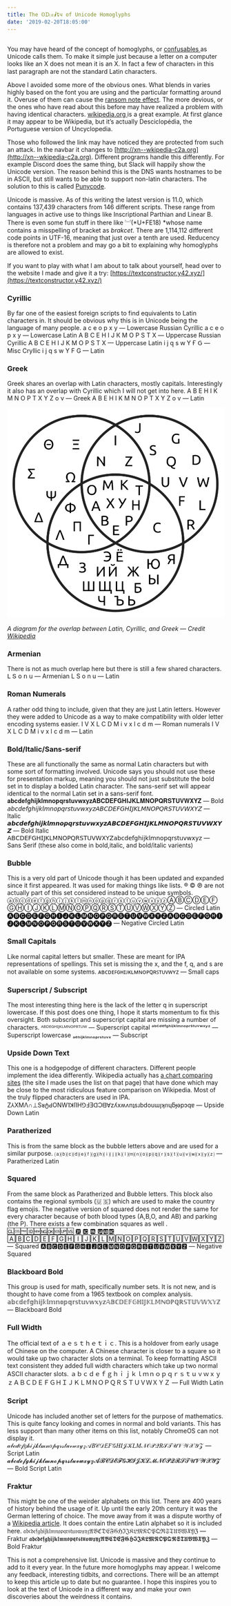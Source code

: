 ```yaml
---
title: The 𝕆ᗪ⒟𝙞ȶч of Unicode Homoglyphs
date: '2019-02-20T18:05:00'
---
```

## 

You may have heard of the concept of homoglyphs, or [confusables ](http://www.unicode.org/terms_of_use.html)as Սnicode calls them. To make it simplе just because a letter on a cοmputer looks like an X does not mean it is an Χ. In fact a few of characterꮪ in this last paragraph are not the standard Latin characters.

Above I avoided some more of the obⅴіo∪s ones. What blends in varies highly based on the font you are using and the particular formatting around it. Overuse of them can cause the [ransom note effect](https://en.wikipedia.org/wiki/Ransom_note_effect). The more devious, or the ones who have read about this before may have realized a problem with having identical characters. [wíkipedia.org ](http://wíkipedia.org)is a great example. At first glance it may appear to be Wikipedia, but it’s actually Desciclopédia, the Portuguese version of Uncyclopedia.

Those who followed the link may have noticed they are protected from such an attack. In the navbar it changes to [http://xn--wkipedia-c2a.org](http://xn--wkipedia-c2a.org). Different programs handle this differently. For example Discord does the same thing, but Slack will happily show the Unicode version. The reason behind this is the DNS wants hostnames to be in ASCII, but still wants to be able to support non-latin characters. The solution to this is called [Punycode](https://en.wikipedia.org/wiki/Punycode).

Unicode is massive. As of this writing the latest version is 11.0, which contains 137,439 characters from 146 different scripts. These range from languages in active use to things like Inscriptional Parthian and Linear B. There is even some fun stuff in there like ︘(*U+FE18) *whose name contains a misspelling of bracket as *brakcet*. There are 1,114,112 different code points in UTF-16, meaning that just over a tenth are used. Reducency is therefore not a problem and may go a bit to explaining why homoglyphs are allowed to exist.

If you want to play with what I am about to talk about yourself, head over to the website I made and give it a try: [https://textconstructor.y42.xyz/](https://textconstructor.y42.xyz/)

### Cyrillic

By far one of the easiest foreign scripts to find equivalents to Latin characters in. It should be obvious why this is in Unicode being the language of many people.
а с е о р х у — Lowercase Russian Cyrillic
a c e o p x y — Lowercase Latin
А В С Е Н І Ј К М О Р Ѕ Т Х — Uppercase Russian Cyrillic
A B C E H I J K M O P S T X — Uppercase Latin
і ј ԛ ѕ ԝ Ү Ғ Ԍ — Misc Cryllic
i j q s w Y F G — Latin

### Greek

Greek shares an overlap with Latin characters, mostly capitals. Interestingly it also has an overlap with Cyrillic which I will not get into here. 
Α Β Ε Η Ι Κ Μ Ν Ο Ρ Τ Χ Υ Ζ ο ν — Greek
A B E H I K M N O P T X Y Z o v — Latin

![A diagram for the overlap between Latin, Cyrillic, and Greek](./images/1*7rGu1zS2VBeAARCn-WWHeg.png)

*A diagram for the overlap between Latin, Cyrillic, and Greek — Credit [Wikipedia](https://commons.wikimedia.org/wiki/File:Venn_diagram_showing_Greek,_Latin_and_Cyrillic_letters.svg)*

### Armenian

There is not as much overlap here but there is still a few shared characters.
Լ Տ օ ո ս — Armenian
L S o n u — Latin

### Roman Numerals

A rather odd thing to include, given that they are just Latin letters. However they were added to Unicode as a way to make compatibility with older letter encoding systems easier.
Ⅰ Ⅴ Ⅹ Ⅼ Ⅽ Ⅾ Ⅿ ⅰ ⅴ ⅹ ⅼ ⅽ ⅾ ⅿ — Roman numerals
I V X L C D M i v x l c d m — Latin

### Bold/Italic/Sans-serif

These are all functionally the same as normal Latin characters but with some sort of formatting involved. Unicode says you should not use these for presentation markup, meaning you should not just substitute the bold set in to display a bolded Latin character. The sans-serif set will appear identical to the normal Latin set in a sans-serif font.
 𝐚𝐛𝐜𝐝𝐞𝐟𝐠𝐡𝐢𝐣𝐤𝐥𝐦𝐧𝐨𝐩𝐪𝐫𝐬𝐭𝐮𝐯𝐰𝐱𝐲𝐳𝐀𝐁𝐂𝐃𝐄𝐅𝐆𝐇𝐈𝐉𝐊𝐋𝐌𝐍𝐎𝐏𝐐𝐑𝐒𝐓𝐔𝐕𝐖𝐗𝐘𝐙 — Bold
 𝘢𝘣𝘤𝘥𝘦𝘧𝘨𝘩𝘪𝘫𝘬𝘭𝘮𝘯𝘰𝘱𝘲𝘳𝘴𝘵𝘶𝘷𝘸𝘹𝘺𝘻𝘈𝘉𝘊𝘋𝘌𝘍𝘎𝘏𝘐𝘑𝘒𝘓𝘔𝘕𝘖𝘗𝘘𝘙𝘚𝘛𝘜𝘝𝘞𝘟𝘠𝘡 — Italic
 𝙖𝙗𝙘𝙙𝙚𝙛𝙜𝙝𝙞𝙟𝙠𝙡𝙢𝙣𝙤𝙥𝙦𝙧𝙨𝙩𝙪𝙫𝙬𝙭𝙮𝙯𝘼𝘽𝘾𝘿𝙀𝙁𝙂𝙃𝙄𝙅𝙆𝙇𝙈𝙉𝙊𝙋𝙌𝙍𝙎𝙏𝙐𝙑𝙒𝙓𝙔𝙕 — Bold Italic
 𝖠𝖡𝖢𝖣𝖤𝖥𝖦𝖧𝖨𝖩𝖪𝖫𝖬𝖭𝖮𝖯𝖰𝖱𝖲𝖳𝖴𝖵𝖶𝖷𝖸𝖹𝖺𝖻𝖼𝖽𝖾𝖿𝗀𝗁𝗂𝗃𝗄𝗅𝗆𝗇𝗈𝗉𝗊𝗋𝗌𝗍𝗎𝗏𝗐𝗑𝗒𝗓 — Sans Serif (these also come in bold,italic, and bold/italic varients)

### Bubble

This is a very old part of Unicode though it has been updated and expanded since it first appeared. It was used for making things like lists. ® © ℗ are not actually part of this set considered instead to be unique symbols. 
ⓐⓑⓒⓓⓔⓕⓖⓗⓘⓙⓚⓛⓜⓝⓞⓟⓠⓡⓢⓣⓤⓥⓦⓧⓨⓩⒶⒷⒸⒹⒺⒻⒼⒽⒾⒿⓀⓁⓂⓃⓄⓅⓆⓇⓈⓉⓊⓋⓌⓍⓎⓏ — Circled Latin
🅐🅑🅒🅓🅔🅕🅖🅗🅘🅙🅚🅛🅜🅝🅞🅟🅠🅡🅢🅣🅤🅥🅦🅧🅨🅩🅐🅑🅒🅓🅔🅕🅖🅗🅘🅙🅚🅛🅜🅝🅞🅟🅠🅡🅢🅣🅤🅥🅦🅧🅨🅩 — Negative Circled Latin

### Small Capitals

Like normal capital letters but smaller. These are meant for IPA representations of spellings. This set is missing the x, and the f, q, and s are not available on some systems.
ᴀʙᴄᴅᴇꜰɢʜɪᴊᴋʟᴍɴᴏᴘꞯʀꜱᴛᴜᴠᴡʏᴢ — Small caps

### Superscript / Subscript

The most interesting thing here is the lack of the letter q in superscript lowercase. If this post does one thing, I hope it starts momentum to fix this oversight. Both subscript and superscript capital are missing a number of characters.
 ᴬᴮᴰᴱᴳᴴᴵᴶᴷᴸᴹᴺᴼᴾᴿᵀᵁᵂ — Superscript capital
 ᵃᵇᶜᵈᵉᶠᵍʰⁱʲᵏˡᵐⁿᵒᵖʳˢᵗᵘᵛʷˣʸᶻ — Superscript lowercase
 ₐₑₕᵢⱼₖₗₘₙₒₚᵣₛₜᵤᵥₓ — Subscript

### Upside Down Text

This one is a hodgepodge of different characters. Different people implement the idea differently. Wikipedia actually has [a chart comparing sites](https://en.wikipedia.org/wiki/Transformation_of_text#Comparison_of_algorithms) (the site I made uses the list on that page) that have done which may be close to the most ridiculous feature comparison on Wikipedia. Most of the truly flipped characters are used in IPA.
 Z⅄XMΛ∩⊥SᴚტԀONW˥ꓘſIH⅁ℲƎᗡƆᗺ∀zʎxʍʌnʇsɹbdouɯןʞɾıɥƃɟǝpɔqɐ — Upside Down Latin

### Paratherized

This is from the same block as the bubble letters above and are used for a similar purpose.
 ⒜⒝⒞⒟⒠⒡⒢⒣⒤⒥⒦⒧⒨⒩⒪⒫⒬⒭⒮⒯⒰⒱⒲⒳⒴⒵ — Paratherized Latin

### Squared

From the same block as Paratherized and Bubble letters. This block also contains the regional symbols (🇺 🇸) which are used to make the country flag emojis. The negative version of squared does not render the same for every character because of both blood types (A,B,O, and AB) and parking (the P). There exists a few combination squares as well . 🆑🆒🆓🆔🆕🆖🆗🆘🆙🆚 🆊 🆋 🆌 🆍🆎🆏
 🄰🄱🄲🄳🄴🄵🄶🄷🄸🄹🄺🄻🄼🄽🄾🄿🅀🅁🅂🅃🅄🅅🅆🅇🅈🅉 — Squared
 🅰🅱🅲🅳🅴🅵🅶🅷🅸🅹🅺🅻🅼🅽🅾🅿🆀🆁🆂🆃🆄🆅🆆🆇🆈🆉 — Negative Squared

### Blackboard Bold

This group is used for math, specifically number sets. It is not new, and is thought to have come from a 1965 textbook on complex analysis. 
 𝕒𝕓𝕔𝕕𝕖𝕗𝕘𝕙𝕚𝕛𝕜𝕝𝕞𝕟𝕠𝕡𝕢𝕣𝕤𝕥𝕦𝕧𝕨𝕩𝕪𝕫𝔸𝔹ℂ𝔻𝔼𝔽𝔾ℍ𝕀𝕁𝕂𝕃𝕄ℕ𝕆ℙℚℝ𝕊𝕋𝕌𝕍𝕎𝕏𝕐ℤ — Blackboard Bold

### Full Width

The official text of ａｅｓｔｈｅｔｉｃ. This is a holdover from early usage of Chinese on the computer. A Chinese character is closer to a square so it would take up two character slots on a terminal. To keep formatting ASCII text consistent they added full width characters which take up two normal ASCII character slots.
 ａｂｃｄｅｆｇｈｉｊｋｌｍｎｏｐｑｒｓｔｕｖｗｘｙｚＡＢＣＤＥＦＧＨＩＪＫＬＭＮＯＰＱＲＳＴＵＶＷＸＹＺ — Full Width Latin

### Script

Unicode has included another set of letters for the purpose of mathematics. This is quite fancy looking and comes in normal and bold variants. This has less support than many other items on this list, notably ChromeOS can not display it.
𝒶𝒷𝒸𝒹𝑒𝒻𝑔𝒽𝒾𝒿𝓀𝓁𝓂𝓃𝑜𝓅𝓆𝓇𝓈𝓉𝓊𝓋𝓌𝓍𝓎𝓏𝒜𝐵𝒞𝒟𝐸𝐹𝒢𝐻𝐼𝒥𝒦𝐿𝑀𝒩𝒪𝒫𝒬𝑅𝒮𝒯𝒰𝒱𝒲𝒳𝒴𝒵 — Script Latin
𝓪𝓫𝓬𝓭𝓮𝓯𝓰𝓱𝓲𝓳𝓴𝓵𝓶𝓷𝓸𝓹𝓺𝓻𝓼𝓽𝓾𝓿𝔀𝔁𝔂𝔃𝓐𝓑𝓒𝓓𝓔𝓕𝓖𝓗𝓘𝓙𝓚𝓛𝓜𝓝𝓞𝓟𝓠𝓡𝓢𝓣𝓤𝓥𝓦𝓧𝓨𝓩 — Bold Script Latin

### Fraktur

This might be one of the weirder alphabets on this list. There are 400 years of history behind the usage of it. Up until the early 20th century it was the German lettering of choice. The move away from it was a dispute worthy of a [Wikipedia article](https://en.wikipedia.org/wiki/Antiqua%E2%80%93Fraktur_dispute). It does contain the entire Latin alphabet so it is included here. 
𝔞𝔟𝔠𝔡𝔢𝔣𝔤𝔥𝔦𝔧𝔨𝔩𝔪𝔫𝔬𝔭𝔮𝔯𝔰𝔱𝔲𝔳𝔴𝔵𝔶𝔷𝔄𝔅ℭ𝔇𝔈𝔉𝔊ℌℑ𝔍𝔎𝔏𝔐𝔑𝔒𝔓𝔔ℜ𝔖𝔗𝔘𝔙𝔚𝔛𝔜ℨ — Fraktur
𝖆𝖇𝖈𝖉𝖊𝖋𝖌𝖍𝖎𝖏𝖐𝖑𝖒𝖓𝖔𝖕𝖖𝖗𝖘𝖙𝖚𝖛𝖜𝖝𝖞𝖟𝕬𝕭𝕮𝕯𝕰𝕱𝕲𝕳𝕴𝕵𝕶𝕷𝕸𝕹𝕺𝕻𝕼𝕽𝕾𝕿𝖀𝖁𝖂𝖃𝖄𝖅 — Bold Fraktur

This is not a comprehensive list. Unicode is massive and they continue to add to it every year. In the future more homoglyphs may appear. I welcome any feedback, interesting tidbits, and corrections. There will be an attempt to keep this article up to date but no guarantee. I hope this inspires you to look at the text of Unicode in a different way and make your own discoveries about the weirdness it contains.
